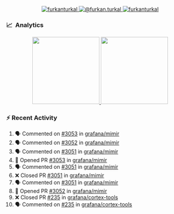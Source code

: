 <p align="center">
  <a href="https://linkedin.com/in/furkanturkal" target="blank">
    <img src="https://img.shields.io/badge/linkedin-%230077B5.svg?&style=for-the-badge&logo=linkedin&logoColor=white" alt="furkanturkal" />
  </a>
  <a href="https://medium.com/@furkan.turkal" target="blank">
    <img src="https://img.shields.io/badge/medium-%2312100E.svg?&style=for-the-badge&logo=medium&logoColor=white" alt="@furkan.turkal" />
  </a>
  <a href="https://twitter.com/furkanturkaI" target="blank">
    <img src="https://img.shields.io/badge/Twitter-1DA1F2?style=for-the-badge&logo=twitter&logoColor=white" alt="furkanturkaI" />
  </a>
</p>

### 📈 &nbsp;Analytics

<p align="center">
  <a href="https://coderstats.net/github/#Dentrax">
    <img height="180em" src="https://github-readme-stats-eight-theta.vercel.app/api?username=Dentrax&show_icons=true&theme=algolia&include_all_commits=true&count_private=true&line_height=26"/>
    <img height="180em" src="https://github-readme-stats-eight-theta.vercel.app/api/top-langs/?username=Dentrax&layout=compact&langs_count=8&theme=algolia&line_height=26"/>
  </a>
</p>

### :zap: Recent Activity

<!--START_SECTION:activity-->
1. 🗣 Commented on [#3053](https://github.com/grafana/mimir/issues/3053) in [grafana/mimir](https://github.com/grafana/mimir)
2. 🗣 Commented on [#3052](https://github.com/grafana/mimir/issues/3052) in [grafana/mimir](https://github.com/grafana/mimir)
3. 🗣 Commented on [#3051](https://github.com/grafana/mimir/issues/3051) in [grafana/mimir](https://github.com/grafana/mimir)
4. 💪 Opened PR [#3053](https://github.com/grafana/mimir/pull/3053) in [grafana/mimir](https://github.com/grafana/mimir)
5. 🗣 Commented on [#3051](https://github.com/grafana/mimir/issues/3051) in [grafana/mimir](https://github.com/grafana/mimir)
6. ❌ Closed PR [#3051](https://github.com/grafana/mimir/pull/3051) in [grafana/mimir](https://github.com/grafana/mimir)
7. 🗣 Commented on [#3051](https://github.com/grafana/mimir/issues/3051) in [grafana/mimir](https://github.com/grafana/mimir)
8. 💪 Opened PR [#3052](https://github.com/grafana/mimir/pull/3052) in [grafana/mimir](https://github.com/grafana/mimir)
9. ❌ Closed PR [#235](https://github.com/grafana/cortex-tools/pull/235) in [grafana/cortex-tools](https://github.com/grafana/cortex-tools)
10. 🗣 Commented on [#235](https://github.com/grafana/cortex-tools/issues/235) in [grafana/cortex-tools](https://github.com/grafana/cortex-tools)
<!--END_SECTION:activity-->
